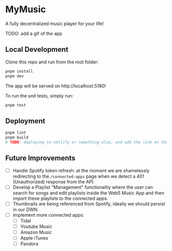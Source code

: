 # MyMusic

A fully decentralized music player for your life!

TODO: add a gif of the app

## Local Development

Clone this repo and run from the root folder:

```sh
pnpm install
pnpm dev
```

The app will be served on http://localhost:5180!

To run the unit tests, simply run:

```sh
pnpm test
```

## Deployment

```sh
pnpm lint
pnpm build
# TODO: deploying to netlify or something else, and add the link on the top of the readme
```

## Future Improvements

- [ ] Handle Spotify token refresh: at the moment we are shamelessly redirecting to the `/connected-apps` page when we detect a 401 (Unauthorized) response from the API.
- [ ] Develop a Playlist "Management" functionality where the user can search for songs and edit playlists inside the Web5 Music App and then import these playlists to the connected apps.
- [ ] Thumbnails are being referenced from Spotify, ideally we should persist in our DWN.
- [ ] Implement more connected apps:
  - [ ] Tidal
  - [ ] Youtube Music
  - [ ] Amazon Music
  - [ ] Apple iTunes
  - [ ] Pandora
